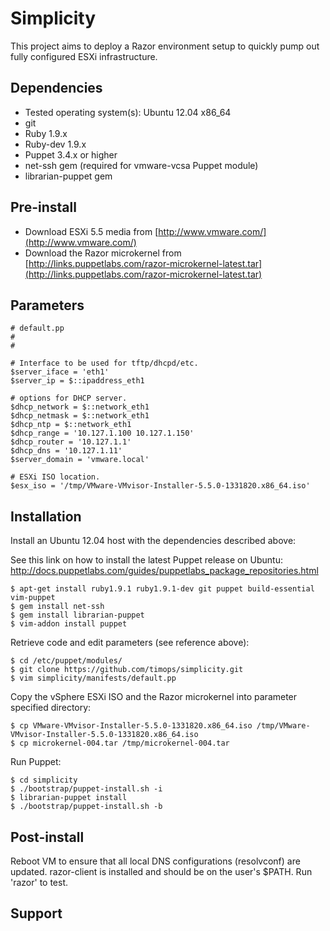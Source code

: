 # Simplicity

This project aims to deploy a Razor environment setup to quickly pump out fully configured ESXi infrastructure.

## Dependencies

* Tested operating system(s): Ubuntu 12.04 x86_64
* git
* Ruby 1.9.x
* Ruby-dev 1.9.x
* Puppet 3.4.x or higher
* net-ssh gem (required for vmware-vcsa Puppet module)
* librarian-puppet gem

## Pre-install

* Download ESXi 5.5 media from [http://www.vmware.com/](http://www.vmware.com/)
* Download the Razor microkernel from [http://links.puppetlabs.com/razor-microkernel-latest.tar](http://links.puppetlabs.com/razor-microkernel-latest.tar)

## Parameters

```Puppet
# default.pp
#
# 

# Interface to be used for tftp/dhcpd/etc.
$server_iface = 'eth1'
$server_ip = $::ipaddress_eth1

# options for DHCP server.
$dhcp_network = $::network_eth1
$dhcp_netmask = $::network_eth1
$dhcp_ntp = $::network_eth1
$dhcp_range = '10.127.1.100 10.127.1.150'
$dhcp_router = '10.127.1.1'
$dhcp_dns = '10.127.1.11'
$server_domain = 'vmware.local'

# ESXi ISO location.
$esx_iso = '/tmp/VMware-VMvisor-Installer-5.5.0-1331820.x86_64.iso'
```

## Installation

Install an Ubuntu 12.04 host with the dependencies described above:

See this link on how to install the latest Puppet release on Ubuntu: http://docs.puppetlabs.com/guides/puppetlabs_package_repositories.html

    $ apt-get install ruby1.9.1 ruby1.9.1-dev git puppet build-essential vim-puppet
    $ gem install net-ssh
    $ gem install librarian-puppet
    $ vim-addon install puppet

Retrieve code and edit parameters (see reference above):

    $ cd /etc/puppet/modules/
    $ git clone https://github.com/timops/simplicity.git
    $ vim simplicity/manifests/default.pp
    
Copy the vSphere ESXi ISO and the Razor microkernel into parameter specified directory:    
    
    $ cp VMware-VMvisor-Installer-5.5.0-1331820.x86_64.iso /tmp/VMware-VMvisor-Installer-5.5.0-1331820.x86_64.iso
    $ cp microkernel-004.tar /tmp/microkernel-004.tar
    
Run Puppet:

    $ cd simplicity
    $ ./bootstrap/puppet-install.sh -i
    $ librarian-puppet install
    $ ./bootstrap/puppet-install.sh -b
    
## Post-install

Reboot VM to ensure that all local DNS configurations (resolvconf) are updated.
razor-client is installed and should be on the user's $PATH.  Run 'razor' to test.


## Support
